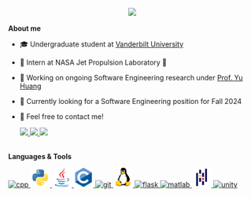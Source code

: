 <a href="https://github.com/WilliamStar007">
  <p align="center">
    <img width="30%" src="https://i.postimg.cc/7671qNPV/William-Star.jpg" />
  </p>
</a>

**About me**

- 🎓 Undergraduate student at [Vanderbilt University](https://www.vanderbilt.edu/)

- 💼 Intern at NASA Jet Propulsion Laboratory 🚀

- 🔭 Working on ongoing Software Engineering research under [Prof. Yu Huang](https://engineering.vanderbilt.edu/bio/yu-huang)

- 🌱 Currently looking for a Software Engineering position for Fall 2024

<p align="left"> 
  
- 💬 Feel free to contact me!

  <a href="https://www.linkedin.com/in/anda-liang">
    <img height="30" src="https://img.shields.io/badge/LinkedIn-blue?style=for-the-badge&logo=linkedin" />
  </a>
  <a href="https://github.com/WilliamStar007/WilliamStar007/issues">
    <img height="30" src="https://img.shields.io/badge/Issues-grey?style=for-the-badge&logo=github" />
  </a>
  <a href="https://scholar.google.com/citations?user=YbndD8AAAAAJ&hl=en">
    <img height="30" src="https://img.shields.io/badge/scholar-dcdcdc?style=for-the-badge&logo=data:image/svg%2bxml;base64,PHN2ZyB4bWxucz0iaHR0cDovL3d3dy53My5vcmcvMjAwMC9zdmciIHZpZXdCb3g9IjAgMCA1MTIgNTEyIj48cGF0aCBmaWxsPSIjNDI4NWY0IiBkPSJNMjU2IDQxMS4xMkwwIDIwMi42NjcgMjU2IDB6Ii8+PHBhdGggZmlsbD0iIzM1NmFjMyIgZD0iTTI1NiA0MTEuMTJsMjU2LTIwOC40NTNMMjU2IDB6Ii8+PGNpcmNsZSBmaWxsPSIjYTBjM2ZmIiBjeD0iMjU2IiBjeT0iMzYyLjY2NyIgcj0iMTQ5LjMzMyIvPjxwYXRoIGZpbGw9IiM3NmE3ZmEiIGQ9Ik0xMjEuMDM3IDI5OC42NjdjMjMuOTY4LTUwLjQ1MyA3NS4zOTItODUuMzM0IDEzNC45NjMtODUuMzM0czExMC45OTUgMzQuODgxIDEzNC45NjMgODUuMzM0SDEyMS4wMzd6Ii8+PC9zdmc+" />
  </a>
  <br></br>
</p>

**Languages & Tools**
<p align="left"> 
  <a href="https://www.isocpp.org/" target="_blank" rel="noreferrer"> 
    <img src="https://raw.githubusercontent.com/isocpp/logos/64ef037049f87ac74875dbe72695e59118b52186/cpp_logo.svg" alt="cpp" width="40" height="40"/> 
  </a> 
    <a href="https://www.python.org" target="_blank" rel="noreferrer"> 
    <img src="https://raw.githubusercontent.com/devicons/devicon/master/icons/python/python-original.svg" alt="python" width="40" height="40"/> 
  </a> 
    <a href="https://www.java.com" target="_blank" rel="noreferrer"> 
    <img src="https://raw.githubusercontent.com/devicons/devicon/master/icons/java/java-original.svg" alt="java" width="40" height="40"/> 
  </a> 
  <a href="https://www.cprogramming.com/" target="_blank" rel="noreferrer"> 
    <img src="https://raw.githubusercontent.com/devicons/devicon/master/icons/c/c-original.svg" alt="c" width="40" height="40"/> 
  </a> 
  <a href="https://git-scm.com/" target="_blank" rel="noreferrer"> 
    <img src="https://www.vectorlogo.zone/logos/git-scm/git-scm-icon.svg" alt="git" width="40" height="40"/> 
  </a> 
  <a href="https://www.linux.org/" target="_blank" rel="noreferrer"> 
    <img src="https://raw.githubusercontent.com/devicons/devicon/master/icons/linux/linux-original.svg" alt="linux" width="40" height="40"/> 
  </a> 
  <a href="flask.palletsprojects.com" target="_blank" rel="noreferrer"> 
    <img src="https://i.postimg.cc/QNfnB6MG/flask-logo.png" alt="flask" width="40" height="40"/> 
  </a> 
  <a href="https://www.mathworks.com/" target="_blank" rel="noreferrer"> 
    <img src="https://upload.wikimedia.org/wikipedia/commons/2/21/Matlab_Logo.png" alt="matlab" width="40" height="40"/> 
  </a> 
  <a href="https://pandas.pydata.org/" target="_blank" rel="noreferrer"> 
    <img src="https://raw.githubusercontent.com/devicons/devicon/2ae2a900d2f041da66e950e4d48052658d850630/icons/pandas/pandas-original.svg" alt="pandas" width="40" height="40"/> 
  </a> 
  <a href="https://unity.com/" target="_blank" rel="noreferrer"> 
    <img src="https://www.vectorlogo.zone/logos/unity3d/unity3d-icon.svg" alt="unity" width="40" height="40"/> 
  </a> 
  </a>
</p>

